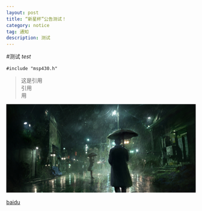 ```yaml
---
layout: post
title: “新星杯”公告测试！
category: notice
tag: 通知
description: 测试
---
```

#测试
*test*
  
	#include "msp430.h"
  
>这是引用  
>引用  
>用  

![新星杯1](/images/blog/xxb/pp.jpg)

[baidu](http://www.baidu.com/ "baiduTEST")